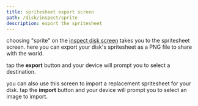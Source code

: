 ```yaml
---
title: spritesheet export screen
path: /disk/inspect/sprite
description: export the spritesheet
---
```


choosing "sprite" on the [inspect disk screen][inspect] takes you to the spritesheet screen.
here you can export your disk's spritesheet as a PNG file to share with the world.

tap the **export** button and your device will prompt you to select a destination.

you can also use this screen to import a replacement spritesheet for your disk.
tap the **import** button and your device will prompt you to select an image to import.

[inspect]: /disk/inspect
